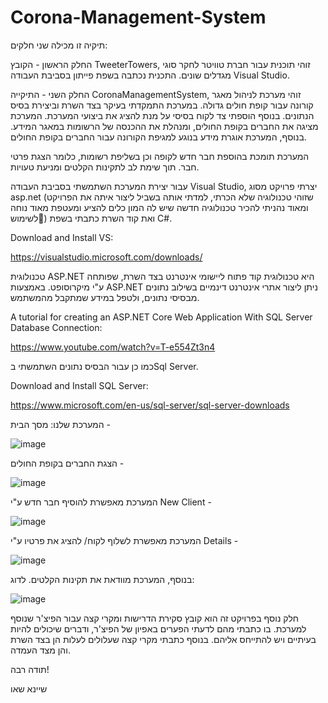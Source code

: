 # Corona-Management-System
תיקיה זו מכילה שני חלקים:

החלק הראשון - הקובץ TweeterTowers, זוהי תוכנית עבור חברת טוויטר לחקר סוגי מגדלים שונים. התכנית נכתבה בשפת פייתון בסביבת העבודה Visual Studio.

החלק השני - התיקייה CoronaManagementSystem, זוהי מערכת לניהול מאגר קורונה עבור קופת חולים גדולה. במערכת התמקדתי בעיקר בצד השרת וביצירת בסיס הנתונים. בנוסף הוספתי צד לקוח בסיסי על מנת להציג את ביצועי המערכת. המערכת מציגה את החברים בקופת החולים, ומנהלת את ההכנסה של הרשומות במאגר המידע. בנוסף, המערכת אוגרת מידע בנוגע למגיפת הקורונה עבור החברים בקופת החולים.

המערכת תומכת בהוספת חבר חדש לקופה וכן בשליפת רשומות, כלומר הצגת פרטי חבר. תוך שימת לב לתקינות הקלטים ומניעת טעויות. 

עבור יצירת המערכת השתמשתי בסביבת העבודה Visual Studio, יצרתי פרויקט מסוג asp.net (שזוהי טכנולוגיה שלא הכרתי, למדתי אותה בשביל ליצור איתה את הפרויקט ומאוד נהניתי להכיר טכנולוגיה חדשה שיש לה המון כלים להציע ומעטפת מאוד נוחה לשימוש🙂) ואת קוד השרת כתבתי בשפת C#. 

Download and Install VS:

https://visualstudio.microsoft.com/downloads/

טכנולוגית ASP.NET היא טכנולוגית קוד פתוח ליישומי אינטרנט בצד השרת, שפותחה ע"י מיקרוסופט. באמצעות ASP.NET ניתן ליצור אתרי אינטרנט דינמיים בשילוב נתונים מבסיסי נתונים, ולטפל במידע שמתקבל מהמשתמש. 

A tutorial for creating an ASP.NET Core Web Application With SQL Server Database Connection:

https://www.youtube.com/watch?v=T-e554Zt3n4


כמו כן עבור הבסיס נתונים השתמשתי בSql Server.

Download and Install SQL Server:

https://www.microsoft.com/en-us/sql-server/sql-server-downloads

המערכת שלנו: 
מסך הבית - 

![image](https://github.com/ShaynaShaw/Corona-Management-System/assets/57362183/c572b0c7-bc2d-45b7-904c-870569a0897a)

הצגת החברים בקופת החולים -

![image](https://github.com/ShaynaShaw/Corona-Management-System/assets/57362183/c2df8545-3edb-4ae7-b58b-81a1b835c38d)

המערכת מאפשרת להוסיף חבר חדש ע"י New Client - 

![image](https://github.com/ShaynaShaw/Corona-Management-System/assets/57362183/3d1a6942-2473-4e63-90ce-d5de0e858568)

המערכת מאפשרת לשלוף לקוח/ להציג את פרטיו ע"י Details -

![image](https://github.com/ShaynaShaw/Corona-Management-System/assets/57362183/fe973119-b9f0-4996-a456-3fbbdef02255)

בנוסף, המערכת מוודאת את תקינות הקלטים. לדוג:

![image](https://github.com/ShaynaShaw/Corona-Management-System/assets/57362183/1f146962-3787-4784-bfdf-d59be30eebee)



חלק נוסף בפרויקט זה הוא קובץ סקירת הדרישות ומקרי קצה עבור הפיצ'ר שנוסף למערכת. בו כתבתי מהם לדעתי הפערים באפיון של הפיצ'ר, ודברים שיכולים להיות בעיתיים ויש להתייחס אליהם. בנוסף כתבתי מקרי קצה שעלולים לעלות הן בצד השרת והן מצד העמדה. 


תודה רבה!

שיינא שאו


